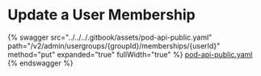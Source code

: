 # Update a User Membership

{% swagger src="../../../.gitbook/assets/pod-api-public.yaml" path="/v2/admin/usergroups/{groupId}/memberships/{userId}" method="put" expanded="true" fullWidth="true" %}
[pod-api-public.yaml](../../../.gitbook/assets/pod-api-public.yaml)
{% endswagger %}
